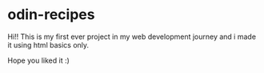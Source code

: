 # odin-recipes

 Hi!! This is my first ever project in my web development journey and i made it using html basics only.

 Hope you liked it :)